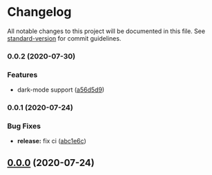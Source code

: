# Changelog

All notable changes to this project will be documented in this file. See [standard-version](https://github.com/conventional-changelog/standard-version) for commit guidelines.

### 0.0.2 (2020-07-30)


### Features

* dark-mode support ([a56d5d9](https://github.com/AtiqGauri/Patternscape/commit/a56d5d97b668786929fe82e0ed29c5ba503fdedf))

### 0.0.1 (2020-07-24)


### Bug Fixes

* **release:** fix ci ([abc1e6c](https://github.com/AtiqGauri/Patternscape/commit/abc1e6c1eda3a25d70127b8b5fb74e9ddf4ef975))

## [0.0.0](https://github.com/AtiqGauri/Patternscape/compare/v0.0.1...v0.0.0) (2020-07-24)
